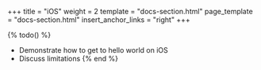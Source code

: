 +++
title = "iOS"
weight = 2
template = "docs-section.html"
page_template = "docs-section.html"
insert_anchor_links = "right"
+++


{% todo() %}

* Demonstrate how to get to hello world on iOS
* Discuss limitations
{% end %}
